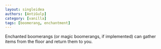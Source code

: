 ```yaml
---
layout: singleidea
authors: [AntiGulp]
category: [vanilla]
tags: [boomerang, enchantment]
---
```

Enchanted boomerangs (or magic boomerangs, if implemented) can gather items from the floor and return them to you.
